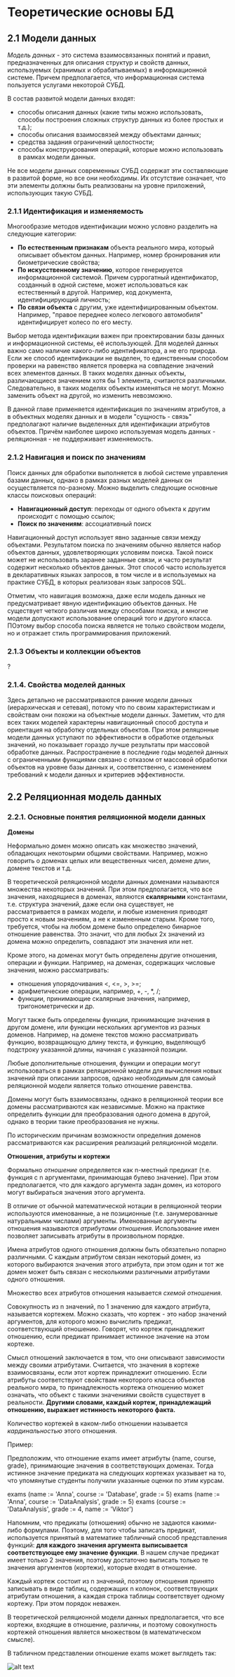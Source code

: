 # Теоретические основы БД

## 2.1 Модели данных

*Модель данных* - это система взаимосвязанных понятий и правил, предназначенных для описания структур и свойств данных, используемых (хранимых и обрабатываемых) в информационной системе. Причем предполагается, что информационная система пользуется услугами некоторой СУБД.

В состав развитой модели данных входят:

- способы описания данных (какие типы можно использовать, способы построения сложных структур данных из более простых и т.д.);
- способы описания взаимосвязей между объектами данных;
- средства задания ограничений целостности;
- способы конструирования операций, которые можно использовать в рамках модели данных.

Не все модели данных современных СУБД содержат эти составляющие в развитой форме, но все они необходимы. Их отсутствие означает, что эти элементы должны быть реализованы на уровне приложений, использующих такую СУБД.

### 2.1.1 Идентификация и изменяемость

Многообразие методов идентификации можно условно разделить на следующие категории:

- **По естественным признакам** объекта реального мира, который описывает объектом данных. Например, номер бронирования или биометрические свойства;
- **По искусственному значению**, которое генерируется информационной системой. Причем суррогатный идентификатор, созданный в одной системе, может использоваться как естественный в другой. Например, код документа, идентифицирующий личность;
- **По связи объекта** с другим, уже идентифицированным объектом. Например, "правое переднее колесо легкового автомобиля" идентифицирует колесо по его месту.

Выбор метода идентификации важен при проектировании базы данных и информационной системы, её использующей. Для моделей данных важно само наличие какого-либо идентификатора, а не его природа. Если же способ идентификации не выделен, то единственным способом проверки на равенство является проверка на совпадение значений всех элементов данных. В таких моделях данных объекты, различающиеся значением хотя бы 1 элемента, считаются различными. Следовательно, в таких моделях объекты изменяться не могут. Можно заменить объект на другой, но изменить невозможно.

В данной главе применяется идентификация по значениям атрибутов, а в объектных моделях данных и в модели "сущность - связь" предполагают наличие выделенных для идентификации атрибутов объектов. Причём наиболее широко используемая модель данных - реляционная - не поддерживает изменяемость.

### 2.1.2 Навигация и поиск по значениям

Поиск данных для обработки выполняется в любой системе управления базами данных, однако в рамках разных моделей данных он осуществляется по-разному. Можно выделить следующие основные классы поисковых операций:

- **Навигационный доступ**: переходы от одного объекта к другим происходит с помощью ссылок;
- **Поиск по значениям**: ассоциативный поиск

Навигационный доступ использует явно заданные связи между объектами. Результатом поиска по значениям обычно является набор объектов данных, удовлетворяющих условиям поиска. Такой поиск может не использовать заранее заданные связи, и часто результат содержит несколько объектов данных. Этот способ часто используется в декларативных языках запросов, в том числе и в используемых на практике СУБД, в которых реализован язык запросов SQL.

Отметим, что навигация возможна, даже если модель данных не предусматривает явную идентификацию объектов данных. Не существует четкого различия между способами поиска, и многие модели допускают использование операций того и другого класса. ПОэтому выбор способа поиска является не только свойством модели, но и отражает стиль программирования приложений.

### 2.1.3 Объекты и коллекции объектов

?

### 2.1.4. Свойства моделей данных

Здесь детально не рассматриваются ранние модели данных (иерархическая и сетевая), потому что по своим характеристикам и свойствам они похожи на объектные модели данных. Заметим, что для всех таких моделей характерны навигационный способ доступа и ориентация на обработку отдельных объектов. При этом реляцонные модели данных уступают по эффективности в обработке отдельных значений, но показывает гораздо лучше результаты при массовой обработке данных. Распространение в последние годы моделей данных с ограниченными функциями связано с отказом от массовой обработки объектов на уровне базы данных и, соответственно, с изменением требований к модели данных и критериев эффективности.

## 2.2 Реляционная модель данных

### 2.2.1. Основные понятия реляционной модели данных

**Домены**

Неформально домен можно описать как множество значений, обладающих некотоырми общими свойствами. Например, можно говорить о доменах целых или вещественных чисел, домене длин, домене текстов и т.д.

В теоретической реляционной модели данных доменами называются множества некоторых значений. При этом предполагается, что все значения, находящиеся в доменах, являются **скалярными** константами, т.е. структура значений, даже если она существует, не рассматривается в рамках модели, и любые изменения приводят просто к новым значениям, а не к измененным старым. Кроме того, требуется, чтобы на любом домене было определено бинарное отношение равенства. Это значит, что для любых 2х значений из домена можно определить, совпадают эти значения или нет.

Кроме этого, на доменах могут быть определены другие отношения, операции и функции. Например, на доменах, содержащих числовые значения, можно рассматривать:

- отношения упорядочивания <, <=, >, >=;
- арифметические операции, например, +, -, *, /;
- функции, принимающие скалярные значения, например, тригонометрически и др.

Могут также быть определены функции, принимающие значения в другом домене, или функции нескольких аргументов из разных доменов. Например, на домене текстов можно рассматривать функцию, возвращающую длину текста, и функцию, выделяющуб подстроку указанной длины, начиная с указанной позиции.

Любые дополнительные отношения, функции и операции могут использоваться в рамках реляционной модели для вычисления новых значений при описании запросов, однако необходимым для самоый реляционной модели является только отношение равенства.

Домены могут быть взаимосвязаны, однако в реляционной теории все домены рассматриваются как независимые. Можно на практике определить функции для преобразования одного домена в другой, однако в теории такие преобразования не нужны.

По историческим причинам возможности определния доменов рассматриваются как расширения реализаций реляционной модели.

**Отношения, атрибуты и кортежи**

Формально *отношение* определяется как n-местный предикат (т.е. функция с n аргументами, принимающая булево значение). При этом предполагается, что для каждого аргумента задан домен, из которого могут выбираться значения этого аргумента.

В отличие от обычной математической нотации в реляционной теории используются именованные, а не позиционные (т.е. занумерованные натуральными числами) аргументы. Именованные аргументы отношения называются *атрибутами отношения*. Использование имен позволяет записывать атрибуты в произвольном порядке.

Имена атрибутов одного отношения должны быть обязательно попарно различными. С каждым атрибутом связан некоторый домен, из которого выбираются значения этого атрибута, при этом один и тот же домен может быть связан с несколькими различными атрибутами одного отношения.

Множество всех атрибутов отношения называется *схемой отношения*.

Совокупность из n значений, по 1 значению для каждого атрибута, называется кортежем. Можно сказать, что кортеж - это набор значений аргументов, для которого можно вычислить предикат, соответствующий отношению. Говорят, что кортеж принадлежит отношению, если предикат принимает истинное значение на этом кортеже.

Смысл отношений заключается в том, что они описывают зависимости между своими атрибутами. Считается, что значения в кортеже взаимосвязаны, если этот кортеж принадлежит отношению. Если атрибуты соответствуют свойствам некоторого класса объектов реального мира, то принадлежность кортежа отношению может означать, что объект с такими значениями свойств существует в реальности. **Другими словами, каждый кортеж, принадлежащий отношению, выражает истинность некоторого факта.**

Количество кортежей в каком-либо отношении называется *кардинальностью* этого отношения.

Пример:

Предположим, что отношение exams имеет атрибуты {name, course, grade}, принимающие значения в соответствующих доменах. Тогда истинное значение предиката на следующих кортежах указывает на то, что упомянутые студенты получили указанные оценки по этим курсам.

exams (name := 'Anna', course := 'Database', grade := 5)
exams (name := 'Anna', course := 'DataAnalysis', grade := 5)
exams (course := 'DataAnalysis', grade := 4, name := 'Viktor')

Напомним, что предикаты (отношения) обычно не задаются какими-либо формулами. Поэтому, для того чтобы записать предикат, используется принятый в математике табличный способ представления функций: **для каждого значения аргумента выписывается соответствующее ему значение функции**. В нашем случае предикат имеет только 2 значения, поэтому достаточно выписать только те значения аргументов (кортежи), которые входят в отношение.

Каждый кортеж состоит из n значений, поэтому отношения принято записывать в виде таблиц, содержащих n колонок, соответствующих атрибутам отношения, а каждая строка таблицы соответствует одному кортежу. При этом порядок неважен.

В теоретической реляционной модели данных предполагается, что все кортежи, входящие в отношение, различны, и поэтому совокупность кортежей отношения является множеством (в математическом смысле).

В табличном представлении отношение exams может выглядеть так:

![alt text](https://github.com/AsterPhys/PostgreSQL/blob/main/%D0%9E%D1%81%D0%BD%D0%BE%D0%B2%D1%8B_%D1%82%D0%B5%D1%85%D0%BD%D0%BE%D0%BB%D0%BE%D0%B3%D0%B8%D0%B9_%D0%B1%D0%B0%D0%B7_%D0%B4%D0%B0%D0%BD%D0%BD%D1%8B%D1%85/images/pic1.png)
